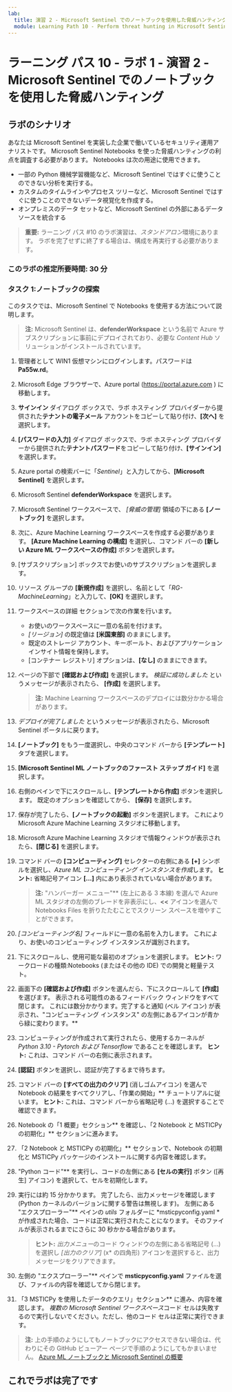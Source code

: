 ```yaml
---
lab:
  title: 演習 2 - Microsoft Sentinel でのノートブックを使用した脅威ハンティング
  module: Learning Path 10 - Perform threat hunting in Microsoft Sentinel
---
```


# ラーニング パス 10 - ラボ 1 - 演習 2 - Microsoft Sentinel でのノートブックを使用した脅威ハンティング

## ラボのシナリオ

あなたは Microsoft Sentinel を実装した企業で働いているセキュリティ運用アナリストです。 Microsoft Sentinel Notebooks を使った脅威ハンティングの利点を調査する必要があります。 Notebooks は次の用途に使用できます。

- 一部の Python 機械学習機能など、Microsoft Sentinel ではすぐに使うことのできない分析を実行する。
- カスタムのタイムラインやプロセス ツリーなど、Microsoft Sentinel ではすぐに使うことのできないデータ視覚化を作成する。
- オンプレミスのデータ セットなど、Microsoft Sentinel の外部にあるデータ ソースを統合する

>**重要:** ラーニング パス #10 のラボ演習は、*スタンドアロン*環境にあります。 ラボを完了せずに終了する場合は、構成を再実行する必要があります。

### このラボの推定所要時間: 30 分

### タスク 1:ノートブックの探索

このタスクでは、Microsoft Sentinel で Notebooks を使用する方法について説明します。

>**注:** Microsoft Sentinel は、**defenderWorkspace** という名前で Azure サブスクリプションに事前にデプロイされており、必要な *Content Hub* ソリューションがインストールされています。

1. 管理者として WIN1 仮想マシンにログインします。パスワードは**Pa55w.rd**。  

1. Microsoft Edge ブラウザーで、Azure portal (<https://portal.azure.com> ) に移動します。

1. **サインイン** ダイアログ ボックスで、ラボ ホスティング プロバイダーから提供された**テナントの電子メール** アカウントをコピーして貼り付け、**[次へ]** を選択します。

1. **[パスワードの入力]** ダイアログ ボックスで、ラボ ホスティング プロバイダーから提供された**テナントパスワード**をコピーして貼り付け、**[サインイン]** を選択します。

1. Azure portal の検索バーに「*Sentinel*」と入力してから、**[Microsoft Sentinel]** を選択します。

1. Microsoft Sentinel **defenderWorkspace** を選択します。

1. Microsoft Sentinel ワークスペースで、 *[脅威の管理]* 領域の下にある **[ノートブック]** を選択します。

1. 次に、Azure Machine Learning ワークスペースを作成する必要があります。 **[Azure Machine Learning の構成]** を選択し、コマンド バーの **[新しい Azure ML ワークスペースの作成]** ボタンを選択します。

1. [サブスクリプション] ボックスでお使いのサブスクリプションを選択します。

1. リソース グループの **[新規作成]** を選択し、名前として「*RG-MachineLearning*」と入力して、**[OK]** を選択します。 

1. ワークスペースの詳細 セクションで次の作業を行います。

     - お使いのワークスペースに一意の名前を付けます。
     - *[リージョン]* の既定値は **[米国東部]** のままにします。
     - 既定のストレージ アカウント、キーボールト、およびアプリケーション インサイト情報を保持します。
     - [コンテナー レジストリ] オプションは、**[なし]** のままにできます。

1. ページの下部で **[確認および作成]** を選択します。 *検証に成功しました* というメッセージが表示されたら、 **[作成]** を選択します。 

     >**注:**  Machine Learning ワークスペースのデプロイには数分かかる場合があります。

1. *デプロイが完了しました* というメッセージが表示されたら、Microsoft Sentinel ポータルに戻ります。

1. **[ノートブック]** をもう一度選択し、中央のコマンド バーから **[テンプレート]** タブを選択します。 

1. **[Microsoft Sentinel ML ノートブックのファースト ステップ ガイド]** を選択します。

1. 右側のペインで下にスクロールし、**[テンプレートから作成]** ボタンを選択します。 既定のオプションを確認してから、 **[保存]** を選択します。

1. 保存が完了したら、**[ノートブックの起動]** ボタンを選択します。 これにより Microsoft Azure Machine Learning スタジオに移動します。

1. Microsoft Azure Machine Learning スタジオで情報ウィンドウが表示されたら、**[閉じる]** を選択します。

1. コマンド バーの **[コンピューティング]** セレクターの右側にある **[+]** シンボルを選択し、*Azure ML コンピューティング インスタンスを作成*します。 **ヒント:** 省略記号アイコン **[...]** 内にあり表示されていない場合があります。

     >**注:**  "ハンバーガー メニュー"** (左上にある 3 本線) を選んで Azure ML スタジオの左側のブレードを非表示にし、**<<** アイコンを選んで Notebooks Files を折りたたむことでスクリーン スペースを増やすことができます。

1. *[コンピューティング名]* フィールドに一意の名前を入力します。 これにより、お使いのコンピューティング インスタンスが識別されます。

1. 下にスクロールし、使用可能な最初のオプションを選択します。 **ヒント:** ワークロードの種類:Notebooks (またはその他の IDE) での開発と軽量テスト。

1. 画面下の **[確認および作成]** ボタンを選んだら、下にスクロールして **[作成]** を選びます。 表示される可能性のあるフィードバック ウィンドウをすべて閉じます。 これには数分かかります。完了すると通知 (ベル アイコン) が表示され、"コンピューティング インスタンス" の左側にあるアイコンが青から緑に変わります。**

1. コンピューティングが作成されて実行されたら、使用するカーネルが *Python 3.10 - Pytorch および Tensorflow* であることを確認します。 **ヒント:** これは、コマンド バーの右側に表示されます。

1. **[認証]** ボタンを選択し、認証が完了するまで待ちます。

1. コマンド バーの **[すべての出力のクリア]** (消しゴムアイコン) を選んで Notebook の結果をすべてクリアし、「作業の開始」** チュートリアルに従います。 **ヒント:** これは、コマンド バーから省略記号 (...) を選択することで確認できます。

1. Notebook の「1 概要」セクション** を確認し、「2 Notebook と MSTICPy の初期化」** セクションに進みます。

1. 「2 Notebook と MSTICPy の初期化」** セクションで、Notebook の初期化と MSTICPy パッケージのインストールに関する内容を確認します。

1. "Python コード"** を実行し、コードの左側にある **[セルの実行]** ボタン ([再生] アイコン) を選択して、セルを初期化します。

1. 実行には約 15 分かかります。 完了したら、出力メッセージを確認します (Python カーネルのバージョンに関する警告は無視します)。 左側にある "エクスプローラー"** ペインの *utils* フォルダーに *msticpyconfig.yaml * が作成された場合、コードは正常に実行されたことになります。 そのファイルが表示されるまでにさらに 30 秒かかる場合があります。

    >**ヒント:** *出力メニュー*のコード ウィンドウの左側にある省略記号 (...) を選択し *[出力のクリア]* (x* の四角形) アイコンを選択すると、出力メッセージをクリアできます。

1. 左側の "エクスプローラー"** ペインで **msticpyconfig.yaml** ファイルを選び、ファイルの内容を確認してから閉じます。

1. 「3 MSTICPy を使用したデータのクエリ」セクション** に進み、内容を確認します。 *複数の Microsoft Sentinel ワークスペース*コード セルは失敗するので実行しないでください。ただし、他のコード セルは正常に実行できます。

>**注:** 上の手順のようにしてもノートブックにアクセスできない場合は、代わりにその GitHub ビューアー ページで手順のようにしてもかまいません。 [Azure ML ノートブックと Microsoft Sentinel の概要](https://nbviewer.org/github/Azure/Azure-Sentinel-Notebooks/blob/master/A%20Getting%20Started%20Guide%20For%20Azure%20Sentinel%20ML%20Notebooks.ipynb) 

## これでラボは完了です
